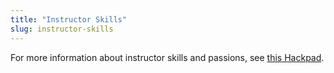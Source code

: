 ```yaml
---
title: "Instructor Skills"
slug: instructor-skills
---
```


For more information about instructor skills and passions, see [this Hackpad](https://makegameswithus.hackpad.com/Instructor-Skills-Strengths-z408t10EHa9).

